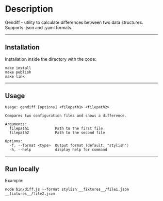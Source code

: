 # Description

Gendiff - utility to calculate differences between two data structures. Supports .json and .yaml formats.

---

## Installation


Installation inside the directory with the code:
```
make install
make publish
make link
```

---

## Usage
```
Usage: gendiff [options] <filepath1> <filepath2>

Compares two configuration files and shows a difference.

Arguments:
  filepath1            Path to the first file
  filepath2            Path to the second file

Options:
  -f, --format <type>  Output format (default: "stylish")
  -h, --help           display help for command
```

---

## Run locally

Example:
```
node bin/diff.js --format stylish __fixtures__/file1.json __fixtures__/file2.json
```